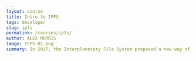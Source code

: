 ```yaml
---
layout: course
title: Intro to IPFS
tags: developer
slug: ipfs
permalink: /courses/ipfs/
author: ALEX MORRIS
image: IFPS-01.png
summary: In 2017, the Interplanetary File System proposed a new way of sharing media over the internet. Instead of centralized servers, IPFS uses a peer to peer network to host files. With the Filecoin test network scheduled for launch in 2019, now is the perfect time to brush up on this technology. In this module, we’ll explore the basics of this new protocol as it compares to traditional options.
---
```

